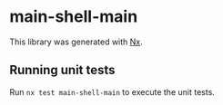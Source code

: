 # main-shell-main

This library was generated with [Nx](https://nx.dev).

## Running unit tests

Run `nx test main-shell-main` to execute the unit tests.
